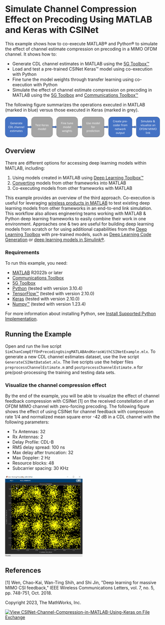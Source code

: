 # Simulate Channel Compression Effect on Precoding Using MATLAB and Keras with CSINet

This example shows how to co-execute MATLAB&reg; and Python&reg; to simulate the effect of channel estimate compression on precoding in a MIMO OFDM channel. It shows how to:
* Generate CDL channel estimates in MATLAB using the [5G Toolbox&trade;](https://www.mathworks.com/products/5g.html)
* Load and test a pre-trained CSINet Keras&trade; model using co-execution with Python
* Fine tune the model weights through transfer learning using co-execution with Python
* Simulate the effect of channel estimate compression on precoding in MATLAB using the [5G Toolbox](https://www.mathworks.com/products/5g.html) and [Communications Toolbox&trade;](https://www.mathworks.com/products/communications.html)

The following figure summarizes the operations executed in MATLAB (marked in blue) versus those executed in Keras (marked in grey).

![](images/Workflow_Coexecution.png)

## Overview

There are different options for accessing deep learning models within MATLAB, including:

1. Using models created in MATLAB using [Deep Learning Toolbox&trade;](https://www.mathworks.com/products/deep-learning.html)
2. [Converting](https://www.mathworks.com/help/deeplearning/import-deep-neural-networks.html) models from other frameworks into MATLAB
3. Co-executing models from other frameworks with MATLAB

This example provides an overview of the third approach. Co-execution is useful for leveraging [wireless products in MATLAB](https://www.mathworks.com/solutions/wireless-communications.html) to test existing deep learning models from other frameworks in an end-to-end link simulation. 
This workflow also allows engineering teams working with MATLAB & Python deep learning frameworks to easily combine their work in one environment.
Approaches one & two are useful for building deep learning models from scratch or for using additional capabilities from the [Deep Learning Toolbox](https://www.mathworks.com/products/deep-learning.html) with pre-trained models, such as [Deep Learning Code Generation](https://www.mathworks.com/help/deeplearning/code-generation.html) or [deep learning models in Simulink&reg;](https://www.mathworks.com/help/deeplearning/ug/classify-images-in-simulink-with-imported-tensorflow-network.html). 

### Requirements
To run this example, you need:
- [MATLAB](http://www.mathworks.com) R2022b or later
- [Communications Toolbox](https://www.mathworks.com/products/communications.html)
- [5G Toolbox](https://www.mathworks.com/products/5g.html)
- [Python](https://www.python.org/downloads/release/python-3104/) (tested with version 3.10.4)
- [TensorFlow&trade;](https://www.tensorflow.org/) (tested with version 2.10.0)
- [Keras](https://keras.io/) (tested with version 2.10.0)
- [Numpy&trade;](https://numpy.org/) (tested with version 1.23.4)

For more information about installing Python, see [Install Supported Python Implementation](https://www.mathworks.com/help/matlab/matlab_external/install-supported-python-implementation.html).

## Running the Example
Open and run the live script `SimChanCompEffOnPrecodingUsingMATLABAndKerasWithCSINetExample.mlx`. 
To generate a new CDL channel estimates dataset, use the live script `GenerateCSINetDataSet.mlx`. 
The live scripts use the helper files `preprocessChannelEstimate.m` and `postprocessChannelEstimate.m` for pre/post-processing the training and testing data sets.

### Visualize the channel compression effect
By the end of the example, you will be able to visualize the effect of channel feedback compression with CSINet [1] on the received constellation of an OFDM MIMO channel with zero-forcing precoding.
The following figure shows the effect of using CSINet for channel feedback with compression rate 1/4 and normalized mean square error -42 dB in a CDL channel with the following parameters:
* Tx Antennas: 32
* Rx Antennas: 2
* Delay Profile: CDL-B
* RMS delay spread: 100 ns
* Max delay after truncation: 32
* Max Doppler: 2 Hz
* Resource blocks: 48 
* Subcarrier spacing: 30 KHz

<img src="images/ConstellationDiagram.png" width=50% height=50%>

## References
[1] Wen, Chao-Kai, Wan-Ting Shih, and Shi Jin, "Deep learning for massive MIMO CSI feedback," IEEE Wireless Communications Letters, vol. 7, no. 5, pp. 748-751, Oct. 2018.

Copyright 2023, The MathWorks, Inc.

[![View CSINet-Channel-Compression-in-MATLAB-Using-Keras on File Exchange](https://www.mathworks.com/matlabcentral/images/matlab-file-exchange.svg)](https://www.mathworks.com/matlabcentral/fileexchange/124575-csinet-channel-compression-in-matlab-using-keras)
